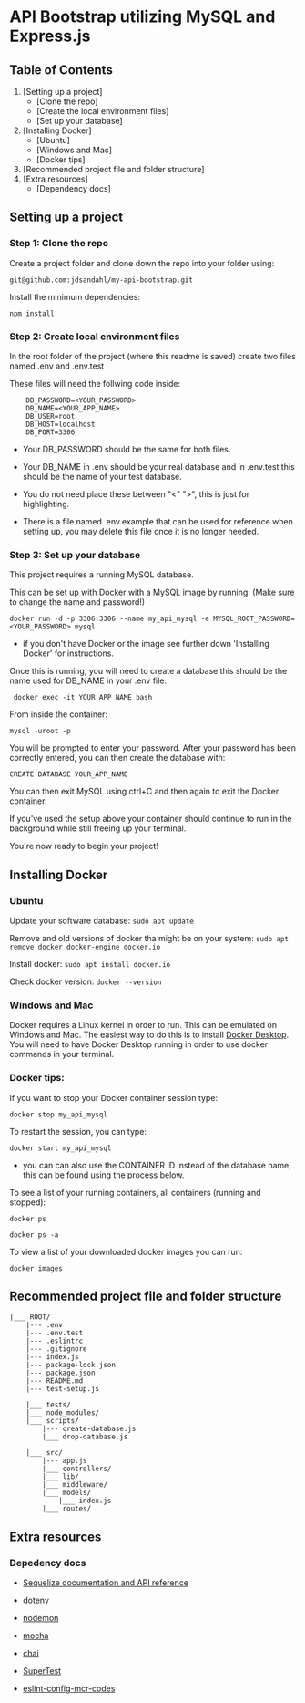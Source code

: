 # API Bootstrap utilizing MySQL and Express.js

## Table of Contents

1. [Setting up a project]
    - [Clone the repo]
    - [Create the local environment files]
    - [Set up your database]
2. [Installing Docker]
    - [Ubuntu]
    - [Windows and Mac]
    - [Docker tips]
3. [Recommended project file and folder structure] 
4. [Extra resources]
     - [Dependency docs]

## Setting up a project

### Step 1: Clone the repo

Create a project folder and clone down the repo into your folder using:

```
git@github.com:jdsandahl/my-api-bootstrap.git
```

Install the minimum dependencies:

```
npm install
```

### Step 2: Create local environment files

In the root folder of the project (where this readme is saved) create two files named .env and .env.test 

These files will need the follwing code inside:

```
    DB_PASSWORD=<YOUR_PASSWORD> 
    DB_NAME=<YOUR_APP_NAME> 
    DB_USER=root
    DB_HOST=localhost
    DB_PORT=3306
 ```

 - Your DB_PASSWORD should be the same for both files. 

 - Your DB_NAME in .env should be your real database and in .env.test this should be the name of your test database.

 - You do not need place these between "<" ">", this is just for highlighting.

 - There is a file named .env.example that can be used for reference when setting up, you may delete this file once it is no longer needed.

 ### Step 3: Set up your database

This project requires a running MySQL database. 

This can be set up with Docker with a MySQL image by running: (Make sure to change the name and password!)

 ```
 docker run -d -p 3306:3306 --name my_api_mysql -e MYSQL_ROOT_PASSWORD=<YOUR_PASSWORD> mysql
 ```
- if you don't have Docker or the image see further down 'Installing Docker' for instructions.

Once this is running, you will need to create a database this should be the name used for DB_NAME in your .env file:

```
 docker exec -it YOUR_APP_NAME bash
```

From inside the container:

```
mysql -uroot -p
```
You will be prompted to enter your password. After your password has been correctly entered, you can then create the database with:

```
CREATE DATABASE YOUR_APP_NAME
```

You can then exit MySQL using ctrl+C and then again to exit the Docker container. 

If you've used the setup above your container should continue to run in the background while still freeing up your terminal. 

You're now ready to begin your project!

## Installing Docker

### Ubuntu

Update your software database: `sudo apt update`

Remove and old versions of docker tha might be on your system: `sudo apt remove docker docker-engine docker.io`

Install docker: `sudo apt install docker.io`

Check docker version: `docker --version`

### Windows and Mac

Docker requires a Linux kernel in order to run. This can be emulated on Windows and Mac. The easiest way to do this is to install [Docker Desktop](https://docs.docker.com/get-docker/). You will need to have Docker Desktop running in order to use docker commands in your terminal.
 
### Docker tips:

If you want to stop your Docker container session type:

```
docker stop my_api_mysql
```

To restart the session, you can type:

```
docker start my_api_mysql
```
- you can can also use the CONTAINER ID instead of the database name, this can be found using the process below.

To see a list of your running containers, all containers (running and stopped):
```
docker ps

docker ps -a
```

To view a list of your downloaded docker images you can run:
```
docker images 
```

## Recommended project file and folder structure
```
|___ ROOT/
    |--- .env
    |--- .env.test
    |--- .eslintrc
    |--- .gitignore
    |--- index.js
    |--- package-lock.json
    |--- package.json
    |--- README.md
    |--- test-setup.js

    |___ tests/
    |___ node_modules/
    |___ scripts/
        |--- create-database.js
        |___ drop-database.js

    |___ src/
        |--- app.js
        |___ controllers/
        |___ lib/
        |___ middleware/
        |___ models/
            |___ index.js 
        |___ routes/
 ```       

## Extra resources

### Depedency docs

- [Sequelize documentation and API reference](https://sequelize.org/master/class/lib/model.js~Model.html)

- [dotenv](https://www.npmjs.com/package/dotenv)

- [nodemon](https://www.npmjs.com/package/nodemon)

- [mocha](https://mochajs.org/)

- [chai](https://www.npmjs.com/package/chai)

- [SuperTest](https://www.npmjs.com/package/supertest)

- [eslint-config-mcr-codes](https://www.npmjs.com/package/eslint-config-mcr-codes?activeTab=readme)


